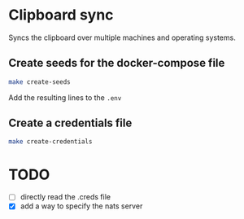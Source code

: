 # Clipboard sync

Syncs the clipboard over multiple machines and operating systems.

## Create seeds for the docker-compose file

```bash
make create-seeds
```

Add the resulting lines to the `.env`

## Create a credentials file

```bash
make create-credentials
```

# TODO
- [ ] directly read the .creds file
- [x] add a way to specify the nats server
